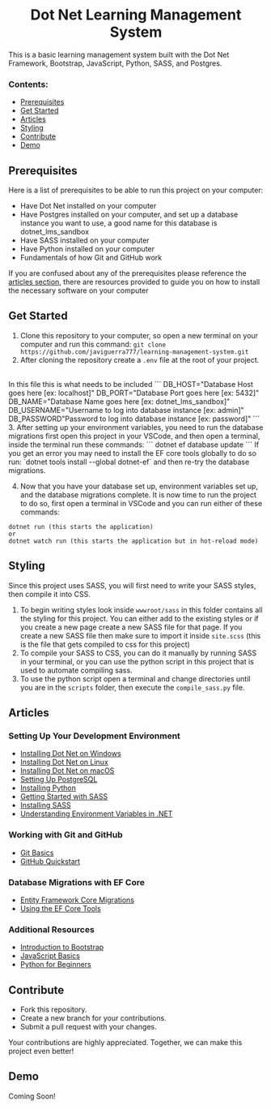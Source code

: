 <h1 align="center">Dot Net Learning Management System</h1>
<p>This is a basic learning management system built with the Dot Net Framework, Bootstrap, JavaScript, Python, SASS, and Postgres.</p>

### Contents:
- [Prerequisites](#prerequisites)
- [Get Started](#get-started)
- [Articles](#articles)
- [Styling](#styling)
- [Contribute](#contribute)
- [Demo](#demo)

## Prerequisites
<p>Here is a list of prerequisites to be able to run this project on your computer:</p>
<ul>
<li>Have Dot Net installed on your computer</li>
<li>Have Postgres installed on your computer, and set up a database instance you want to use, a good name for this database is dotnet_lms_sandbox</li>
<li>Have SASS installed on your computer</li>
<li>Have Python installed on your computer</li>
<li>Fundamentals of how Git and GitHub work</li>
</ul>
If you are confused about any of the prerequisites please reference the <a href="#articles">articles section</a>, there are resources provided to guide you on how to install the necessary software on your computer

## Get Started
1. Clone this repository to your computer, so open a new terminal on your computer and run this command: `git clone https://github.com/javiguerra777/learning-management-system.git`
2. After cloning the repository create a `.env` file at the root of your project.
<br>
In this file this is what needs to be included
```
DB_HOST="Database Host goes here [ex: localhost]"
DB_PORT="Database Port goes here [ex: 5432]"
DB_NAME="Database Name goes here [ex: dotnet_lms_sandbox]"
DB_USERNAME="Username to log into database instance [ex: admin]"
DB_PASSWORD"Password to log into database instance [ex: password]"
```
3. After setting up your environment variables, you need to run the database migrations first open this project in your VSCode, and then open a terminal, inside the terminal run these commands:
```
dotnet ef database update
```
If you get an error you may need to install the EF core tools globally to do so run: `dotnet tools install --global dotnet-ef` and then re-try the database migrations.

4. Now that you have your database set up, environment variables set up, and the database migrations complete. It is now time to run the project to do so, first open a terminal in VSCode and you can run either of these commands:
```
dotnet run (this starts the application)
or
dotnet watch run (this starts the application but in hot-reload mode)
```

## Styling
Since this project uses SASS, you will first need to write your SASS styles,  then compile it into CSS.
<br>
1. To begin writing styles look inside `wwwroot/sass` in this folder contains all the styling for this project. You can either add to the existing styles or if you create a new page create a new SASS file for that page. If you create a new SASS file then make sure to import it inside `site.scss` (this is the file that gets compiled to css for this project)
2. To compile your SASS to CSS, you can do it manually by running SASS in your terminal, or you can use the python script in this project that is used to automate compiling sass.
3. To use the python script open a terminal and change directories until you are in the `scripts` folder, then execute the `compile_sass.py` file.

## Articles

### Setting Up Your Development Environment
- [Installing Dot Net on Windows](https://docs.microsoft.com/en-us/dotnet/core/install/windows)
- [Installing Dot Net on Linux](https://docs.microsoft.com/en-us/dotnet/core/install/linux)
- [Installing Dot Net on macOS](https://docs.microsoft.com/en-us/dotnet/core/install/macos)
- [Setting Up PostgreSQL](https://www.postgresql.org/docs/current/tutorial-install.html)
- [Installing Python](https://www.python.org/downloads/)
- [Getting Started with SASS](https://sass-lang.com/guide)
- [Installing SASS](https://sass-lang.com/install)
- [Understanding Environment Variables in .NET](https://docs.microsoft.com/en-us/aspnet/core/fundamentals/configuration/?view=aspnetcore-5.0)

### Working with Git and GitHub
- [Git Basics](https://git-scm.com/book/en/v2/Getting-Started-Git-Basics)
- [GitHub Quickstart](https://docs.github.com/en/get-started/quickstart)

### Database Migrations with EF Core
- [Entity Framework Core Migrations](https://docs.microsoft.com/en-us/ef/core/managing-schemas/migrations/)
- [Using the EF Core Tools](https://docs.microsoft.com/en-us/ef/core/cli/dotnet)

### Additional Resources
- [Introduction to Bootstrap](https://getbootstrap.com/docs/5.0/getting-started/introduction/)
- [JavaScript Basics](https://developer.mozilla.org/en-US/docs/Web/JavaScript/Guide/Introduction)
- [Python for Beginners](https://www.python.org/about/gettingstarted/)

## Contribute
- Fork this repository.
- Create a new branch for your contributions.
- Submit a pull request with your changes.

Your contributions are highly appreciated. Together, we can make this project even better!


## Demo

Coming Soon!